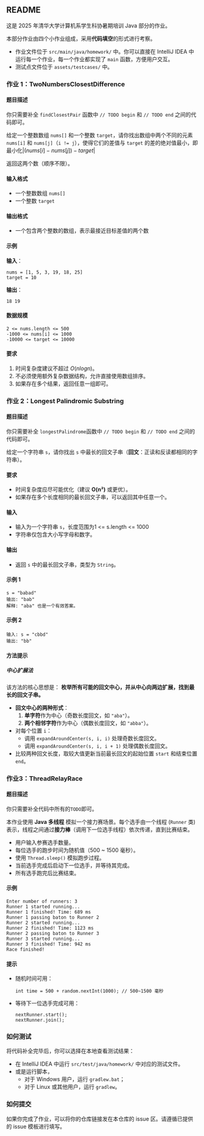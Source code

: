 ## README

这是 2025 年清华大学计算机系学生科协暑期培训 Java 部分的作业。

本部分作业由四个小作业组成，采用**代码填空**的形式进行考察。

- 作业文件位于 `src/main/java/homework/` 中。你可以直接在 IntelliJ IDEA 中运行每一个作业，每一个作业都实现了 `main` 函数，方便用户交互。
- 测试点文件位于 `assets/testcases/` 中。

### 作业 1：TwoNumbersClosestDifference

#### 题目描述

你只需要补全 `findClosestPair` 函数中 `// TODO begin` 和 `// TODO end` 之间的代码即可。

给定一个整数数组 `nums[]` 和一个整数 `target`，请你找出数组中两个不同的元素 `nums[i]` 和 `nums[j]`（`i != j`），使得它们的差值与 `target` 的差的绝对值最小，即最小化$| (nums[i] - nums[j]) - target |$

返回这两个数（顺序不限）。

#### 输入格式

- 一个整数数组 `nums[]`
- 一个整数 `target`

#### 输出格式

- 一个包含两个整数的数组，表示最接近目标差值的两个数

#### 示例

**输入**：

```
nums = [1, 5, 3, 19, 18, 25]
target = 10
```

**输出**：

```
18 19
```

#### 数据规模

```
2 <= nums.length <= 500
-1000 <= nums[i] <= 1000
-10000 <= target <= 10000
```

#### 要求

1. 时间复杂度建议不超过 $O(nlogn)$。
2. 不必须使用额外复杂数据结构，允许直接使用数组排序。
3. 如果存在多个结果，返回任意一组即可。

### 作业 2：Longest Palindromic Substring

#### 题目描述

你只需要补全 `longestPalindrome`函数中 `// TODO begin` 和 `// TODO end` 之间的代码即可。

给定一个字符串 `s`，请你找出 `s` 中最长的回文子串（**回文**：正读和反读都相同的字符串）。

#### 要求

- 时间复杂度应尽可能优化（建议 **O(n²)** 或更优）。
- 如果存在多个长度相同的最长回文子串，可以返回其中任意一个。

#### 输入

- 输入为一个字符串 `s`，长度范围为1 <= s.length <= 1000
- 字符串仅包含大小写字母和数字。

#### 输出

- 返回 `s` 中的最长回文子串，类型为 `String`。

#### 示例 1

```
s = "babad"
输出: "bab"
解释: "aba" 也是一个有效答案。
```

#### 示例 2

```
输入: s = "cbbd"
输出: "bb"
```

#### 方法提示

##### 中心扩展法

该方法的核心思想是：
 **枚举所有可能的回文中心，并从中心向两边扩展，找到最长的回文子串。**

- **回文中心的两种形式**：
  1. **单字符**作为中心（奇数长度回文，如 `"aba"`）。
  2. **两个相邻字符**作为中心（偶数长度回文，如 `"abba"`）。
- 对每个位置 `i`：
  - 调用 `expandAroundCenter(s, i, i)` 处理奇数长度回文。
  - 调用 `expandAroundCenter(s, i, i + 1)` 处理偶数长度回文。
- 比较两种回文长度，取较大值更新当前最长回文的起始位置 `start` 和结束位置 `end`。

### 作业3：ThreadRelayRace

#### 题目描述

你只需要补全代码中所有的`TODO`即可。

本作业使用 **Java 多线程** 模拟一个接力赛场景。每个选手由一个线程 (`Runner` 类) 表示，线程之间通过**接力棒**（调用下一位选手线程）依次传递，直到比赛结束。

- 用户输入参赛选手数量。
- 每位选手的跑步时间为随机值（500 ~ 1500 毫秒）。
- 使用 `Thread.sleep()` 模拟跑步过程。
- 当前选手完成后启动下一位选手，并等待其完成。
- 所有选手跑完后比赛结束。

#### 示例

```
Enter number of runners: 3
Runner 1 started running...
Runner 1 finished! Time: 689 ms
Runner 1 passing baton to Runner 2
Runner 2 started running...
Runner 2 finished! Time: 1123 ms
Runner 2 passing baton to Runner 3
Runner 3 started running...
Runner 3 finished! Time: 942 ms
Race finished!
```

#### 提示

- 随机时间可用：

  ```
  int time = 500 + random.nextInt(1000); // 500~1500 毫秒
  ```

- 等待下一位选手完成可用：

  ```
  nextRunner.start();
  nextRunner.join();
  ```

### 如何测试

将代码补全完毕后，你可以选择在本地查看测试结果：

- 在 IntelliJ IDEA 中运行 `src/test/java/homework/` 中对应的测试文件。
- 或是运行脚本，
  - 对于 Windows 用户，运行 `gradlew.bat`；
  - 对于 Linux 或其他用户，运行 `gradlew`。

### 如何提交

如果你完成了作业，可以将你的仓库链接发在本仓库的 issue 区。请遵循已提供的 issue 模板进行填写。